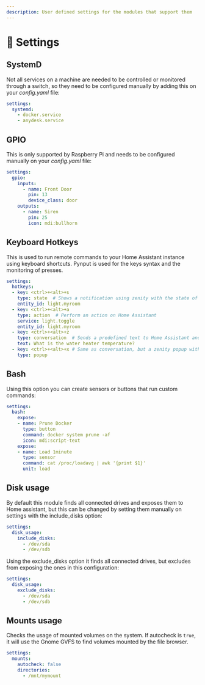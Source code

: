 ```yaml
---
description: User defined settings for the modules that support them
---
```


# 🔗 Settings

## SystemD

Not all services on a machine are needed to be controlled or monitored through a switch, so they need to be configured manually by adding this on your _config.yaml_ file:

```yaml
settings:
  systemd:
    - docker.service
    - anydesk.service
```

## GPIO

This is only supported by Raspberry Pi and needs to be configured manually on your _config.yaml_ file:

```yaml
settings:
  gpio:
    inputs:
      - name: Front Door
        pin: 13
        device_class: door
    outputs:
      - name: Siren
        pin: 25
        icon: mdi:bullhorn
```

## Keyboard Hotkeys

This is used to run remote commands to your Home Assistant instance using keyboard shortcuts. Pynput is used for the keys syntax and the monitoring of presses.

```yaml
settings:
  hotkeys:
  - key: <ctrl>+<alt>+s
    type: state  # Shows a notification using zenity with the state of the entity
    entity_id: light.myroom
  - key: <ctrl>+<alt>+a
    type: action  # Perform an action on Home Assistant
    service: light.toggle
    entity_id: light.myroom
  - key: <ctrl>+<alt>+z
    type: conversation  # Sends a predefined text to Home Assistant and displays a notification with the result
    text: What is the water heater temperature?
  - key: <ctrl>+<alt>+x # Same as conversation, but a zenity popup with an entry is displayd for the user to write
    type: popup
```

## Bash

Using this option you can create sensors or buttons that run custom commands:

```yaml
settings:
  bash:
    expose:
    - name: Prune Docker
      type: button
      command: docker system prune -af
      icon: mdi:script-text
    expose:
    - name: Load 1minute
      type: sensor
      command: cat /proc/loadavg | awk '{print $1}'
      unit: load
```

## Disk usage

By default this module finds all connected drives and exposes them to Home assistant, but this can be changed by setting them manually on settings with the include\_disks option:

```yaml
settings:
  disk_usage:
    include_disks:
      - /dev/sda
      - /dev/sdb
```

Using the exclude\_disks option it finds all connected drives, but excludes from exposing the ones in this configuration:

```yaml
settings:
  disk_usage:
    exclude_disks:
      - /dev/sda
      - /dev/sdb
```

## Mounts usage

Checks the usage of mounted volumes on the system. If autocheck is `true`, it will use the Gnome GVFS to find volumes mounted by the file browser.

```yaml
settings:
  mounts:
    autocheck: false
    directories:
      - /mnt/mymount
```
